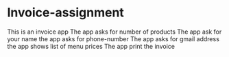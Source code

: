 # Invoice-assignment
This is an invoice app
The app asks for number of products
The app ask for your name
the app asks for phone-number
The app asks for gmail address
the app shows list of menu prices
The app print the invoice
